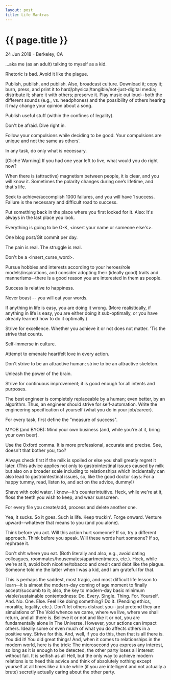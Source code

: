 ```yaml
---
layout: post
title: Life Mantras
---
```


{{ page.title }}
================

<p class="meta">24 Jun 2018 - Berkeley, CA</p>

...aka me (as an adult) talking to myself as a kid.

Rhetoric is bad. Avoid it like the plague.

Publish, publish, and publish. Also, broadcast culture. Download it; copy it; burn, press, and print it to hard/physical/tangible/not-just-digital media; distribute it; share it with others; preserve it. Play music out loud--both the different sounds (e.g., vs. headphones) and the possibility of others hearing it may change your opinion about a song.

Publish useful stuff (within the confines of legality).

Don't be afraid. Dive right in.

Follow your compulsions while deciding to be good. Your compulsions are unique and not the same as others'.

In any task, do only what is necessary.

[Cliché Warning] If you had one year left to live, what would you do right now?

When there is (attractive) magnetism between people, it is clear, and you will know it. Sometimes the polarity changes during one’s lifetime, and that's life.

Seek to achieve/accomplish 1000 failures, and you will have 1 success. Failure is the necessary and difficult road to success.

Put something back in the place where you first looked for it. Also: It's always in the last place you look.

Everything is going to be O-K, <insert your name or someone else's>.

One blog post/Git commit per day.

The pain is real. The struggle is real.

Don't be a <insert_curse_word>.

Pursue hobbies and interests according to your heroes/role models/inspirations, and consider adopting their (ideally good) traits and mannerisms--there is a good reason you are interested in them as people.

Success is relative to happiness.

Never boast -- you will eat your words.

If anything in life is easy, you are doing it wrong. (More realistically, if anything in life is easy, you are either doing it sub-optimally, or you have already learned how to do it optimally.)

Strive for excellence. Whether you achieve it or not does not matter. 'Tis the strive that counts.

Self-immerse in culture.

Attempt to emenate heartfelt love in every action.

Don't strive to be an attractive human; strive to be an attractive skeleton.

Unleash the power of the brain.

Strive for continuous improvement; it is good enough for all intents and purposes.

The best engineer is completely replaceable by a human; even better, by an algorithm. Thus, an engineer should strive for self-automation. Write the engineering specification of yourself (what you do in your job/career).

For every task, first define the "measure of success".

MYOB (and BYOB): Mind your own business (and, while you're at it, bring your own beer).

Use the Oxford comma. It is more professional, accurate and precise. See, doesn't that bother you, too?

Always check first if the milk is spoiled or else you shall greatly regret it later. (This advice applies not only to gastrointestinal issues caused by milk but also on a broader scale including to relationships which incidentally can also lead to gastrointestinal issues, so, like the good doctor says: For a happy tummy, read, listen to, and act on the advice, dummy!)

Shave with cold water. I know--it's counterintuitive. Heck, while we're at it, floss the teeth you wish to keep, and wear sunscreen.

For every file you create/add, process and delete another one.

Yea, it sucks. So it goes. Such is life. Keep truckin'. Forge onward. Venture upward--whatever that means to you (and you alone).

Think before you act. Will this action hurt someone? If so, try a different approach. Think before you speak. Will these words hurt someone? If so, rephrase it.

Don't sh!t where you eat. (Both literally and also, e.g., avoid dating colleagues, roommates/housemates/apartmentmates, etc.). Heck, while we're at it, avoid both nicotine/tobacco and credit card debt like the plague. Someone told me the latter when I was a kid, and I am grateful for that.

This is perhaps the saddest, most tragic, and most difficult life lesson to learn--it is almost the modern-day coming of age moment to finally accept/succumb to it; also, the key to modern-day basic minimum viable/sustainable contentedness: Do. Every. Single. Thing. For. Yourself. And. No. One. Else. Feel like doing something? Do it. (Pending ethics, morality, legality, etc.). Don't let others distract you--just pretend they are simulations of The Void whence we came, where we live, where we shall return, and all there is. Believe it or not and like it or not, you are fundamentally alone in The Universe. However, your actions can impact others. Ideally some or even much of what you do affects others in a positive way. Strive for this. And, well, if you do this, then that is all there is. You did it! You did great things! And, when it comes to relationships in the modern world, here is the trick: The microsecond you express any interest, so long as it is enough to be detected, the other party loses all interest without fail. It is selfish as all Hell, but the only way to achieve modern relations is to heed this advice and think of absolutely nothing except yourself at all times like a brute while (if you are intelligent and not actually a brute) secretly actually caring about the other party.